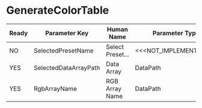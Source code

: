 # GenerateColorTable #

| Ready | Parameter Key | Human Name | Parameter Type | Parameter Class |
|-------|---------------|------------|-----------------|----------------|
| NO | SelectedPresetName | Select Preset... | <<<NOT_IMPLEMENTED>>> | GenerateColorTableFilterParameter |
| YES | SelectedDataArrayPath | Data Array | DataPath | ArraySelectionParameter |
| YES | RgbArrayName | RGB Array Name | DataPath | ArrayCreationParameter |
